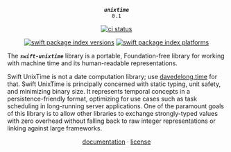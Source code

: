<div align="center">

***`unixtime`***<br>`0.1`

[![ci status](https://github.com/tayloraswift/swift-unixtime/actions/workflows/ci.yml/badge.svg)](https://github.com/tayloraswift/swift-unixtime/actions/workflows/ci.yml)

[![swift package index versions](https://img.shields.io/endpoint?url=https%3A%2F%2Fswiftpackageindex.com%2Fapi%2Fpackages%2Ftayloraswift%2Fswift-unixtime%2Fbadge%3Ftype%3Dswift-versions)](https://swiftpackageindex.com/tayloraswift/swift-unixtime)
[![swift package index platforms](https://img.shields.io/endpoint?url=https%3A%2F%2Fswiftpackageindex.com%2Fapi%2Fpackages%2Ftayloraswift%2Fswift-unixtime%2Fbadge%3Ftype%3Dplatforms)](https://swiftpackageindex.com/tayloraswift/swift-unixtime)

</div>

The ***`swift-unixtime`*** library is a portable, Foundation-free library for working with machine time and its human-readable representations.

Swift UnixTime is not a date computation library; use [davedelong.time](https://github.com/davedelong/time) for that. Swift UnixTime is principally concerned with static typing, unit safety, and minimizing binary size. It represents temporal concepts in a persistence-friendly format, optimizing for use cases such as task scheduling in long-running server applications. One of the paramount goals of this library is to allow other libraries to exchange strongly-typed values with zero overhead without falling back to raw integer representations or linking against large frameworks.

<div align="center">

[documentation](https://swiftinit.org/docs/swift-unixtime/unixtime) ·
[license](LICENSE)

</div>

